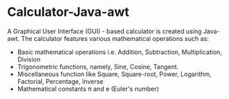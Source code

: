 # Calculator-Java-awt

A Graphical User Interface (GUI) - based calculator is created using Java-awt. 
The calculator features various mathematical operations such as:
  - Basic mathematical operations i.e. Addition, Subtraction, Multiplication, Division
  - Trigonometric functions, namely, Sine, Cosine, Tangent.
  - Miscellaneous function like Square, Square-root, Power, Logarithm, Factorial, Percentage, Inverse
  - Mathematical constants &pi; and e (Euler's number) 
